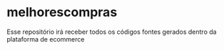 # melhorescompras
Esse repositório irá receber todos os códigos fontes gerados dentro da plataforma de ecommerce
